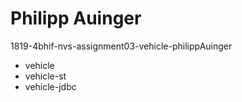# Philipp Auinger 
1819-4bhif-nvs-assignment03-vehicle-philippAuinger

- vehicle
- vehicle-st
- vehicle-jdbc
